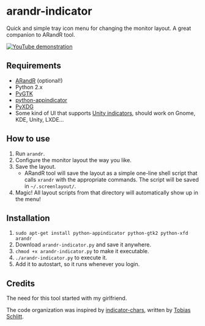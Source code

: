 arandr-indicator
================

Quick and simple tray icon menu for changing the monitor layout. A great companion to ARandR tool.

[![YouTube demonstration](http://img.youtube.com/vi/xqpF6RrYUmo/0.jpg)](http://youtu.be/xqpF6RrYUmo)


Requirements
------------

* [ARandR](http://christian.amsuess.com/tools/arandr/) (optional!)
* Python 2.x
* [PyGTK](http://www.pygtk.org/)
* [python-appindicator](https://launchpad.net/libappindicator)
* [PyXDG](http://freedesktop.org/wiki/Software/pyxdg/)
* Some kind of UI that supports [Unity indicators](https://unity.ubuntu.com/projects/appindicators/), should work on Gnome, KDE, Unity, LXDE…


How to use
----------

1. Run `arandr`.
2. Configure the monitor layout the way you like.
3. Save the layout.
    * ARandR tool will save the layout as a simple one-line shell script that calls `xrandr` with the appropriate commands. The script will be saved in `~/.screenlayout/`.
4. Magic! All layout scripts from that directory will automatically show up in the menu!


Installation
------------

1. `sudo apt-get install python-appindicator python-gtk2 python-xfd arandr`
2. Download `arandr-indicator.py` and save it anywhere.
3. `chmod +x arandr-indicator.py` to make it executable.
4. `./arandr-indicator.py` to execute it.
5. Add it to autostart, so it runs whenever you login.


Credits
-------

The need for this tool started with my girlfriend.

The code organization was inspired by [indicator-chars](https://github.com/tobyS/indicator-chars), written by [Tobias Schlitt](mailto:toby@php.net).
